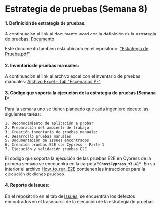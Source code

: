 # Estrategia de pruebas (Semana 8)

#### 1. Definición de estrategia de pruebas:
A continuación el link al documento word con la definición de la estrategia de pruebas:
[Documento](https://uniandes-my.sharepoint.com/:w:/g/personal/y_joyag_uniandes_edu_co/EUkiSR7zkPtPn0YnCL26BOwB3jUhNzFYndGcgUV6VMP6fQ?e=4PBVcW)

Este documento tambien está ubicado en el repositorio: ["Estrategia de Prueba.pdf"](./EstrategiaPruebas(Semana8)/Estrategia_de_Prueba.pdf)

#### 2. Inventario de pruebas manuales:
A continuación el link al archivo excel con el inventario de pruebas manuales:
[Archivo Excel - Tab "Escenarios PE"](https://uniandes-my.sharepoint.com/:x:/g/personal/y_joyag_uniandes_edu_co/Ee1-tGdJTJ9Lhwd49FS_t80B6dsdeXr8LJeTybUxM__2Lg?e=26Ngx7)

#### 3. Código que soporta la ejecución de la estrategia de pruebas (Semana I):

Para la semana uno se tienen planeado que cada ingeniero ejecute las siguientes tareas:

```
1. Reconocimiento de aplicación a probar
2. Preparación del ambiente de trabajo
3. Creación inventario de pruebas manuales
4. Desarrollo pruebas manuales
5. Documentación de issues encontrados
6. Creación pruebas E2E con Cypress - Parte 1
7. Ejecución y validación pruebas E2E
```

El código que soporta la ejecución de las pruebas E2E en Cypress de la primera semana se enecuentra en la carpeta **```"GhostCypress_v3.41"```**. En su interior  el archivo [How_to_run_E2E](./GhostCypress_v3.41/How_to_run_E2E.md) contienen  las intrucciones para la ejecución de dichas pruebas.

#### 4. Reporte de Issues:

En el repositorio en el tab de [Issues](https://github.com/nicolay-dev/MISW-PRUEBAS-AUTOMATIZADAS/issues), se encuentran los defectos encontrados en el trasncurso de la ejecución de la estrategia de pruebas.
